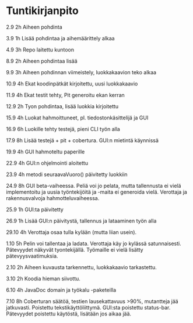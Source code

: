 # Tuntikirjanpito 

2.9	  2h 	Aiheen pohdinta

3.9	  1h	Lisää pohdintaa ja aihemäärittely alkaa
 
4.9	  3h	Repo laitettu kuntoon

8.9   2h  	Aiheen pohdintaa lisää

9.9   3h  	Aiheen pohdinnan viimeistely, luokkakaavion teko alkaa

10.9  4h	Ekat koodinpätkät kirjoitettu, uusi luokkakaavio

11.9  4h	Ekat testit tehty, Pit generoitu ekan kerran

12.9  2h	Tyon pohdintaa, lisää luokkia kirjoitettu

15.9  4h	Luokat hahmoittuneet, pl. tiedostonkäsittelijä ja GUI

16.9  6h	Luokille tehty testejä, pieni CLI työn alla

17.9  8h	Lisää testejä + pit + cobertura. GUI:n mietintä käynnissä

19.9  4h GUI hahmoteltu paperille

22.9  4h GUI:n ohjelmointi aloitettu

23.9  4h metodi seuraavaVuoro() päivitetty luokkiin

24.9  8h GUI beta-vaiheessa. Peliä voi jo pelata, mutta tallennusta ei vielä implementoitu ja uusia työntekijöitä ja -maita ei generoida vielä. Verottaja ja rakennusvalvoja hahmotteluvaiheessa.

25.9  1h GUI:ta päivitetty

26.9  1h Lisää GUI:n päivitystä, tallennus ja lataaminen työn alla

29.10 4h Verottaja osaa tulla kylään (mutta liian usein). 

1.10  5h Pelin voi tallentaa ja ladata. Verottaja käy jo kylässä satunnaisesti. Pätevyydet näkyvät tyontekijällä. Työmaille ei vielä lisätty pätevyysvaatimuksia.

2.10  2h Aiheen kuvausta tarkennettu, luokkakaavio tarkastettu.

3.10  2h Koodia hieman siivottu.

6.10  4h JavaDoc domain ja työkalu -paketeilla

7.10  8h Coberturan säätöä, testien lausekattavuus >90%, mutantteja jää jatkuvasti. Poistettu tekstikäyttöliittymä. GUI:sta poistettu status-bar. Pätevyydet poistettu käytöstä, lisätään jos aikaa jää.
